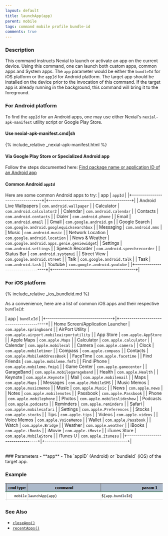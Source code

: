 ```yaml
---
layout: default
title: launchApp(app)
parent: mobile
tags: command mobile profile bundle-id
comments: true
---
```



### Description
This command instructs Nexial to launch or activate an app on the current device. Using this command, one can launch 
both custom apps, common apps and System apps. The `app` parameter would be either the `bundleId` for iOS platform or 
the `appId` for Android platform. The target app should be installed on the device prior to the invocation of this 
command. If the target app is already running in the background, this command will bring it to the foreground. 

### For Android platform
To find the `appId` for an Android apps, one may use either Nexial's `nexial-apk-manifest` utility script or Google 
Play Store.

#### Use nexial-apk-manifest.cmd|sh
{% include_relative _nexial-apk-manifest.html %}

#### Via Google Play Store or Specialized Android app
Follow the steps documented here:
<a href="https://www.techmesto.com/find-android-app-package-name/" class="external-link" target="_nexial_link">Find 
  package name or application ID of an Android app</a> 

#### Common Android `appId`
Here are some common Android apps to try:
| app                               | `appId`                                   |
|+---------------------------------+|+-----------------------------------------+|
| Android Live Wallpapers	          | `com.android.wallpaper`                   |
| Calculator                        | `com.android.calculator2`                 |
| Calendar	                        | `com.android.calendar`                    |
| Contacts	                        | `com.android.contacts`                    |
| Dialer	                          | `com.android.phone`                       |
| Email	                            | `com.android.email`                       |
| Gmail	                            | `com.google.android.gm`                   |
| Google Search	                    | `com.google.android.googlequicksearchbox` |
| Messaging	                        | `com.android.mms`                         |
| Music	                            | `com.android.music`                       |
| Network Location	                | `com.google.android.location`             |
| News & Weather	                  | `com.google.android.apps.genie.geniewidget`|
| Settings	                        | `com.android.settings`                    |
| Speech Recorder	                  | `com.android.speechrecorder`              |
| Status Bar	                      | `com.android.systemui`                    |
| Street View	                      | `com.google.android.street`               |
| Talk	                            | `com.google.android.talk`                 |
| Task	                            | `com.android.task`                        |
| Youtube                           | `com.google.android.youtube`              |
|+---------------------------------+|+-----------------------------------------+|

### For iOS platform
{% include_relative _ios_bundleid.md %}

As a convenience, here are a list of common iOS apps and their respective `bundleId`:

| app                               | `bundleId`                                |
|+---------------------------------+|+-----------------------------------------+|
| Home Screen/Application Launcher  | `com.apple.springboard`                   |
| AirPort Utility                   | `com.apple.airport.mobileairportutility`  |
| App Store                         | `com.apple.AppStore`                      |
| Apple Maps                        | `com.apple.Maps`                          |
| Calculator                        | `com.apple.calculator`                    |
| Calendar                          | `com.apple.mobilecal`                     |
| Camera                            | `com.apple.camera`                        |
| Clock                             | `com.apple.mobiletimer`                   |
| Compass                           | `com.apple.compass`                       |
| Contacts                          | `com.apple.MobileAddressBook`             |
| FaceTime                          | `com.apple.facetime`                      |
| Find Friends                      | `com.apple.mobileme.fmf1`                 |
| Find iPhone                       | `com.apple.mobileme.fmip1`                |
| Game Center                       | `com.apple.gamecenter`                    |
| GarageBand                        | `com.apple.mobilegarageband`              |
| Health                            | `com.apple.Health`                        |
| Keynote                           | `com.apple.Keynote`                       |
| Mail                              | `com.apple.mobilemail`                    |
| Maps                              | `com.apple.Maps`                          |
| Messages                          | `com.apple.MobileSMS`                     |
| Music Memos                       | `com.apple.musicmemos`                    |
| Music                             | `com.apple.Music`                         |
| News                              | `com.apple.news`                          |
| Notes                             | `com.apple.mobilenotes`                   |
| Passbook                          | `com.apple.Passbook`                      |
| Phone                             | `com.apple.mobilephone`                   |
| Photos                            | `com.apple.mobileslideshow`               |
| Podcasts                          | `com.apple.podcasts`                      |
| Reminders                         | `com.apple.reminders`                     |
| Safari                            | `com.apple.mobilesafari`                  |
| Settings                          | `com.apple.Preferences`                   |
| Stocks                            | `com.apple.stocks`                        |
| Tips                              | `com.apple.tips`                          |
| Videos                            | `com.apple.videos`                        |
| Voice Memos                       | `com.apple.VoiceMemos`                    |
| Wallet                            | `com.apple.Passbook`                      |
| Watch                             | `com.apple.Bridge`                        |
| Weather                           | `com.apple.weather`                       |
| iBooks                            | `com.apple.iBooks`                        |
| iMovie                            | `com.apple.iMovie`                        |
| iTunes Store                      | `com.apple.MobileStore`                   |
| iTunes U                          | `com.apple.itunesu`                       |
|+---------------------------------+|+-----------------------------------------+|

<br/>
### Parameters
- **app** - The `appID` (Android) or `bundleId` (iOS) of the target app.


### Example
![](image/launchApp_05.png)


### See Also
- [`closeApp()`](closeApp())
- [`recentApps()`](recentApps())

